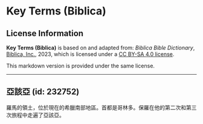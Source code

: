 # Key Terms (Biblica)

## License Information

**Key Terms (Biblica)** is based on and adapted from: _Biblica Bible Dictionary_, [Biblica, Inc.](https://www.biblica.com/), 2023, which is licensed under a [CC BY-SA 4.0 license](https://creativecommons.org/licenses/by-sa/4.0/legalcode.en).

This markdown version is provided under the same license.



--------------------------------

## 亞該亞 (id: 232752)

羅馬的領土，位於現在的希臘南部地區。首都是哥林多。保羅在他的第二次和第三次旅程中走遍了亞該亞。


